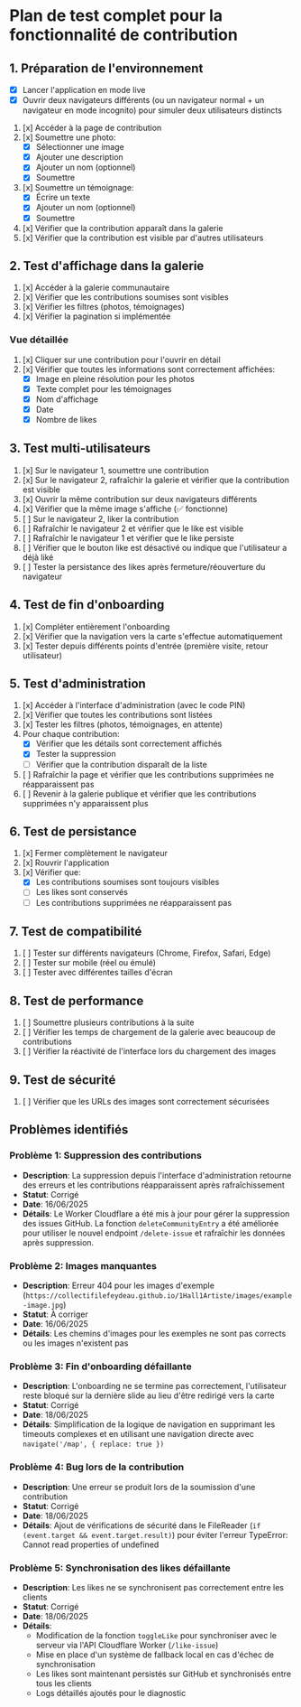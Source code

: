 # Plan de test complet pour la fonctionnalité de contribution

## 1. Préparation de l'environnement

- [x] Lancer l'application en mode live
- [x] Ouvrir deux navigateurs différents (ou un navigateur normal + un navigateur en mode incognito) pour simuler deux utilisateurs distincts
1. [x] Accéder à la page de contribution
2. [x] Soumettre une photo:
   - [x] Sélectionner une image
   - [x] Ajouter une description
   - [x] Ajouter un nom (optionnel)
   - [x] Soumettre
3. [x] Soumettre un témoignage:
   - [x] Écrire un texte
   - [x] Ajouter un nom (optionnel)
   - [x] Soumettre
4. [x] Vérifier que la contribution apparaît dans la galerie
5. [x] Vérifier que la contribution est visible par d'autres utilisateurs

## 2. Test d'affichage dans la galerie

1. [x] Accéder à la galerie communautaire
2. [x] Vérifier que les contributions soumises sont visibles
3. [x] Vérifier les filtres (photos, témoignages)
4. [x] Vérifier la pagination si implémentée

### Vue détaillée
1. [x] Cliquer sur une contribution pour l'ouvrir en détail
2. [x] Vérifier que toutes les informations sont correctement affichées:
   - [x] Image en pleine résolution pour les photos
   - [x] Texte complet pour les témoignages
   - [x] Nom d'affichage
   - [x] Date
   - [x] Nombre de likes

## 3. Test multi-utilisateurs

1. [x] Sur le navigateur 1, soumettre une contribution
2. [x] Sur le navigateur 2, rafraîchir la galerie et vérifier que la contribution est visible
3. [x] Ouvrir la même contribution sur deux navigateurs différents
4. [x] Vérifier que la même image s'affiche (✅ fonctionne)
5. [ ] Sur le navigateur 2, liker la contribution
6. [ ] Rafraîchir le navigateur 2 et vérifier que le like est visible
7. [ ] Rafraîchir le navigateur 1 et vérifier que le like persiste
8. [ ] Vérifier que le bouton like est désactivé ou indique que l'utilisateur a déjà liké
9. [ ] Tester la persistance des likes après fermeture/réouverture du navigateur

## 4. Test de fin d'onboarding

1. [x] Compléter entièrement l'onboarding
2. [x] Vérifier que la navigation vers la carte s'effectue automatiquement
3. [x] Tester depuis différents points d'entrée (première visite, retour utilisateur)

## 5. Test d'administration

1. [x] Accéder à l'interface d'administration (avec le code PIN)
2. [x] Vérifier que toutes les contributions sont listées
3. [x] Tester les filtres (photos, témoignages, en attente)
4. Pour chaque contribution:
   - [x] Vérifier que les détails sont correctement affichés
   - [x] Tester la suppression
   - [ ] Vérifier que la contribution disparaît de la liste
5. [ ] Rafraîchir la page et vérifier que les contributions supprimées ne réapparaissent pas
6. [ ] Revenir à la galerie publique et vérifier que les contributions supprimées n'y apparaissent plus

## 6. Test de persistance

1. [x] Fermer complètement le navigateur
2. [x] Rouvrir l'application
3. [x] Vérifier que:
   - [x] Les contributions soumises sont toujours visibles
   - [ ] Les likes sont conservés
   - [ ] Les contributions supprimées ne réapparaissent pas

## 7. Test de compatibilité

1. [ ] Tester sur différents navigateurs (Chrome, Firefox, Safari, Edge)
2. [ ] Tester sur mobile (réel ou émulé)
3. [ ] Tester avec différentes tailles d'écran

## 8. Test de performance

1. [ ] Soumettre plusieurs contributions à la suite
2. [ ] Vérifier les temps de chargement de la galerie avec beaucoup de contributions
3. [ ] Vérifier la réactivité de l'interface lors du chargement des images

## 9. Test de sécurité

1. [ ] Vérifier que les URLs des images sont correctement sécurisées

## Problèmes identifiés

### Problème 1: Suppression des contributions
- **Description**: La suppression depuis l'interface d'administration retourne des erreurs et les contributions réapparaissent après rafraîchissement
- **Statut**: Corrigé
- **Date**: 16/06/2025
- **Détails**: Le Worker Cloudflare a été mis à jour pour gérer la suppression des issues GitHub. La fonction `deleteCommunityEntry` a été améliorée pour utiliser le nouvel endpoint `/delete-issue` et rafraîchir les données après suppression.

### Problème 2: Images manquantes
- **Description**: Erreur 404 pour les images d'exemple (`https://collectifilefeydeau.github.io/1Hall1Artiste/images/example-image.jpg`)
- **Statut**: À corriger
- **Date**: 16/06/2025
- **Détails**: Les chemins d'images pour les exemples ne sont pas corrects ou les images n'existent pas

### Problème 3: Fin d'onboarding défaillante
- **Description**: L'onboarding ne se termine pas correctement, l'utilisateur reste bloqué sur la dernière slide au lieu d'être redirigé vers la carte
- **Statut**: Corrigé
- **Date**: 18/06/2025
- **Détails**: Simplification de la logique de navigation en supprimant les timeouts complexes et en utilisant une navigation directe avec `navigate('/map', { replace: true })`

### Problème 4: Bug lors de la contribution
- **Description**: Une erreur se produit lors de la soumission d'une contribution
- **Statut**: Corrigé
- **Date**: 18/06/2025
- **Détails**: Ajout de vérifications de sécurité dans le FileReader (`if (event.target && event.target.result)`) pour éviter l'erreur TypeError: Cannot read properties of undefined

### Problème 5: Synchronisation des likes défaillante
- **Description**: Les likes ne se synchronisent pas correctement entre les clients
- **Statut**: Corrigé
- **Date**: 18/06/2025
- **Détails**: 
  - Modification de la fonction `toggleLike` pour synchroniser avec le serveur via l'API Cloudflare Worker (`/like-issue`)
  - Mise en place d'un système de fallback local en cas d'échec de synchronisation
  - Les likes sont maintenant persistés sur GitHub et synchronisés entre tous les clients
  - Logs détaillés ajoutés pour le diagnostic
